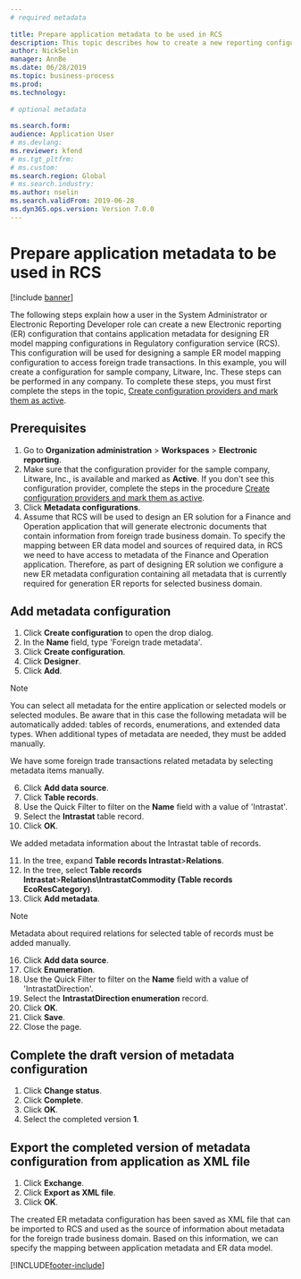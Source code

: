 ```yaml
--- 
# required metadata 
 
title: Prepare application metadata to be used in RCS
description: This topic describes how to create a new reporting configuration that contains application metadata.
author: NickSelin
manager: AnnBe 
ms.date: 06/28/2019
ms.topic: business-process 
ms.prod:  
ms.technology:  
 
# optional metadata 
 
ms.search.form: 
audience: Application User 
# ms.devlang:  
ms.reviewer: kfend
# ms.tgt_pltfrm:  
# ms.custom:  
ms.search.region: Global
# ms.search.industry: 
ms.author: nselin
ms.search.validFrom: 2019-06-28 
ms.dyn365.ops.version: Version 7.0.0 
---
```

# Prepare application metadata to be used in RCS
[!include [banner](../../includes/banner.md)]

The following steps explain how a user in the System Administrator or Electronic Reporting Developer role can create a new Electronic reporting (ER) configuration that contains application metadata for designing ER model mapping configurations in Regulatory configuration service (RCS). This configuration will be used for designing a sample ER model mapping configuration to access foreign trade transactions. In this example, you will create a configuration for sample company, Litware, Inc. These steps can be performed in any company. To complete these steps, you must first complete the steps in the topic, [Create configuration providers and mark them as active](er-configuration-provider-mark-it-active-2016-11.md).

## Prerequisites
1.    Go to **Organization administration** > **Workspaces** > **Electronic reporting**. 
2.    Make sure that the configuration provider for the sample company, Litware, Inc., is available and marked as **Active**. If you don't see this configuration provider, complete the steps in the procedure [Create configuration providers and mark them as active](er-configuration-provider-mark-it-active-2016-11.md). 
3.    Click **Metadata configurations**. 
4.    Assume that RCS will be used to design an ER solution for a Finance and Operation application that will generate electronic documents that contain information from foreign trade business domain. To specify the mapping between ER data model and sources of required data, in RCS we need to have access to metadata of the Finance and Operation application. Therefore, as part of designing ER solution we configure a new ER metadata configuration containing all metadata that is currently required for generation ER reports for selected business domain. 

## Add metadata configuration 
1.    Click **Create configuration** to open the drop dialog. 
2.    In the **Name** field, type 'Foreign trade metadata'. 
3.    Click **Create configuration**. 
4.    Click **Designer**. 
5.    Click **Add**. 
  
> [!NOTE]
> You can select all metadata for the entire application or selected models or selected modules. Be aware that in this case the following metadata will be automatically added: tables of records, enumerations, and extended data types. When additional types of metadata are needed, they must be added manually. 
 
We have some foreign trade transactions related metadata by selecting metadata items manually. 
  
6.    Click **Add data source**. 
7.    Click **Table records**. 
8.    Use the Quick Filter to filter on the **Name** field with a value of 'Intrastat'. 
9.    Select the **Intrastat** table record. 
10.    Click **OK**.
  
We added metadata information about the Intrastat table of records. 
  
11.    In the tree, expand **Table records Intrastat**\>**Relations**. 
12.    In the tree, select **Table records Intrastat**\>**Relations\IntrastatCommodity (Table records EcoResCategory)**.     
13.    Click **Add metadata**. 
  
> [!NOTE]
> Metadata about required relations for selected table of records must be added manually. 
  
16.    Click **Add data source**. 
17.    Click **Enumeration**. 
18.    Use the Quick Filter to filter on the **Name** field with a value of 'IntrastatDirection'. 
19.    Select the **IntrastatDirection enumeration** record. 
20.    Click **OK**. 
21.    Click **Save**.  
22.    Close the page. 
  
## Complete the draft version of metadata configuration
1.    Click **Change status**. 
2.    Click **Complete**. 
3.    Click **OK**. 
4.    Select the completed version **1**. 
  
## Export the completed version of metadata configuration from application as XML file
1.    Click **Exchange**. 
2.    Click **Export as XML file**. 
3.    Click **OK**. 
    
The created ER metadata configuration has been saved as XML file that can be imported to RCS and used as the source of information about metadata for the foreign trade business domain. Based on this information, we can specify the mapping between application metadata and ER data model.


[!INCLUDE[footer-include](../../../../includes/footer-banner.md)]